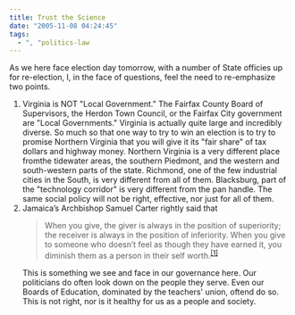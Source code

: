 ```yaml
---
title: Trust the Science
date: "2005-11-08 04:24:45"
tags:
  - ", "politics-law
---
```

As we here face election day tomorrow, with a number of State officies up for re-election, I, in the face of questions, feel the need to re-emphasize two points.

<ol>
	<li>Virginia is NOT "Local Government."  The Fairfax County Board of Supervisors, the Herdon Town Council, or the Fairfax City government are "Local Governments."  Virginia is actually quite large and incredibly diverse.  So much so that one way to try to win an election is to try to promise Northern Virginia that you will give it its "fair share" of tax dollars and highway money.  Northern Virginia is a very different place fromthe tidewater areas,  the southern Piedmont, and the western and south-western parts of the state.  Richmond, one of the few industrial cities in the South, is very different from all of them.  Blacksburg, part of the "technology corridor" is very different from the pan handle.  The same social policy will not be right, effective, nor just for all of them.</li>
	<li>Jamaica’s Archbishop Samuel Carter rightly said that 

<blockquote>When you give, the giver is always in the position of superiority; the receiver is always in the position of inferiority. When you give to someone who doesn’t feel as though they have earned it, you diminish them as a person in their self worth.<sup><a href="https://www.schierer.org/~luke/log/20050309-1140/20050309-1140" title="Random Unfinished Thoughts 20050309-1140">[1]</a></sup></blockquote>

This is something we see and face in our governance here.  Our politicians do often look down on the people they serve.  Even our Boards of Education, dominated by the teachers' union, oftend do so.   This is not right, nor is it healthy for us as a people and society.</li>
</ol>


